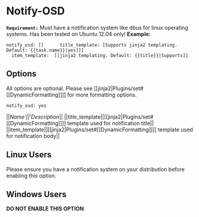 # Notify-OSD
**`Requirement:`**
Must have a notification system like dbus for linux operating systems. Has been tested on Ubuntu 12.04 only!
**Example:**


    notify_osd: [[      title_template: [Supports jinja2 templating. Default: {{task.name}}|yes]]]
      item_template:  [[jinja2 templating. Default: {{title}}|Supports]]


## Options

All options are optional. Please see [[jinja2|Plugins/set#[[DynamicFormatting]]]] for more formatting options.


    notify_osd: yes


||**Name*'||'*Description**||
||title_template||[[jinja2|Plugins/set#[[DynamicFormatting]]]] template used for notification title||
||item_template||[[jinja2|Plugins/set#[[DynamicFormatting]]]] template used for notification body||


## Linux Users

Please ensure you have a notification system on your distribution before enabling this option.

## Windows Users
**DO NOT ENABLE THIS OPTION**
